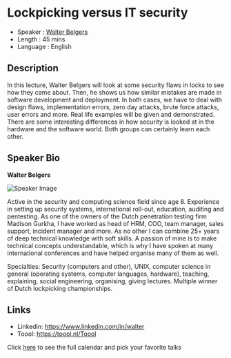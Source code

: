 Lockpicking versus IT security
========================

* Speaker   : [Walter Belgers](https://www.linkedin.com/in/walter/)
* Length    : 45 mins
* Language  : English

Description
-----------

In this lecture, Walter Belgers will look at some security flaws in locks to see how they came about. Then, he shows us how similar mistakes are made in software development and deployment. In both cases, we have to deal with design flaws, implementation errors, zero day attacks, brute force attacks, user errors and more. Real life examples will be given and demonstrated. There are some interesting differences in how security is looked at in the hardware and the software world. Both groups can certainly learn each other.

Speaker Bio
-----------

**Walter Belgers**

![Speaker Image](https://raw.githubusercontent.com/PixelsCamp/talks/master/img/walter_belgers.jpg)

Active in the security and computing science field since age 8. Experience in setting up security systems, international roll-out, education, auditing and pentesting. As one of the owners of the Dutch penetration testing firm Madison Gurkha, I have worked as head of HRM, COO, team manager, sales support, incident manager and more. As no other I can combine 25+ years of deep technical knowledge with soft skills. A passion of mine is to make technical concepts understandable, which is why I have spoken at many international conferences and have helped organise many of them as well.

Specialties: Security (computers and other), UNIX, computer science in general (operating systems, computer languages, hardware), teaching, explaining, social engineering, organising, giving lectures. Multiple winner of Dutch lockpicking championships.

Links
-----

* Linkedin: https://www.linkedin.com/in/walter
* Toool: https://toool.nl/Toool

Click [here][1] to see the full calendar and pick your favorite talks

[1]: https://pixels.camp/schedule/
